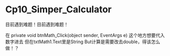 # Cp10_Simper_Calculator

目前遇到难题！目前遇到难题！

在 private void btnMath_Click(object sender, EventArgs e)
这个地方想要代入数字进去
但在txtMath1.Text里是String
But计算是需要改去double，得该怎么做！？
